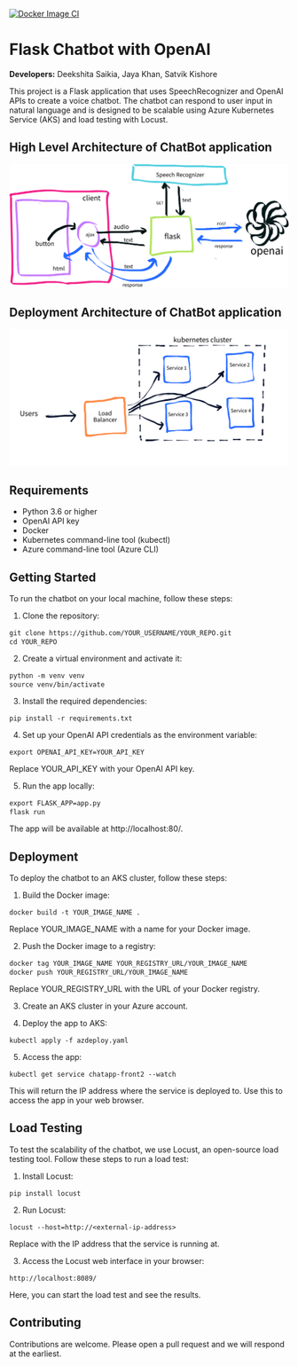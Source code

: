 [![Docker Image CI](https://github.com/unsupervisedlearner1123/ml-chat-app/actions/workflows/docker-image.yml/badge.svg)](https://github.com/unsupervisedlearner1123/ml-chat-app/actions/workflows/docker-image.yml)

# Flask Chatbot with OpenAI

**Developers:** Deekshita Saikia, Jaya Khan, Satvik Kishore

This project is a Flask application that uses SpeechRecognizer and OpenAI APIs to create a voice chatbot. The chatbot can respond to user input in natural language and is designed to be scalable using Azure Kubernetes Service (AKS) and load testing with Locust.

## High Level Architecture of ChatBot application

![Alt text](images/asset-ce8d8887-7317-4312-bb13-0fe34cd7e1d0.png "Architecture")


## Deployment Architecture of ChatBot application

![Alt text](images/kubernetes_archi.png "CICD")


## Requirements

* Python 3.6 or higher
* OpenAI API key
* Docker
* Kubernetes command-line tool (kubectl)
* Azure command-line tool (Azure CLI) 

## Getting Started

To run the chatbot on your local machine, follow these steps:

1. Clone the repository:

```
git clone https://github.com/YOUR_USERNAME/YOUR_REPO.git
cd YOUR_REPO
```

2. Create a virtual environment and activate it:

```
python -m venv venv
source venv/bin/activate
```

3. Install the required dependencies:

```
pip install -r requirements.txt
```

4. Set up your OpenAI API credentials as the environment variable:

```
export OPENAI_API_KEY=YOUR_API_KEY
```

Replace YOUR_API_KEY with your OpenAI API key.

5. Run the app locally:

```
export FLASK_APP=app.py
flask run
```

The app will be available at http://localhost:80/.

## Deployment

To deploy the chatbot to an AKS cluster, follow these steps:

1. Build the Docker image:

```
docker build -t YOUR_IMAGE_NAME .
```

Replace YOUR_IMAGE_NAME with a name for your Docker image.

2. Push the Docker image to a registry:

```
docker tag YOUR_IMAGE_NAME YOUR_REGISTRY_URL/YOUR_IMAGE_NAME
docker push YOUR_REGISTRY_URL/YOUR_IMAGE_NAME
```

Replace YOUR_REGISTRY_URL with the URL of your Docker registry.

3. Create an AKS cluster in your Azure account.

4. Deploy the app to AKS:

```
kubectl apply -f azdeploy.yaml
```

5. Access the app:

```
kubectl get service chatapp-front2 --watch
```

This will return the IP address where the service is deployed to. Use this to access the app in your web browser.

## Load Testing

To test the scalability of the chatbot, we use Locust, an open-source load testing tool. Follow these steps to run a load test:

1. Install Locust:

```
pip install locust
```

2. Run Locust:

```
locust --host=http://<external-ip-address>
```

Replace <external-ip-address> with the IP address that the service is running at.

3. Access the Locust web interface in your browser:

```
http://localhost:8089/
```

Here, you can start the load test and see the results.

## Contributing

Contributions are welcome. Please open a pull request and we will respond at the earliest.
